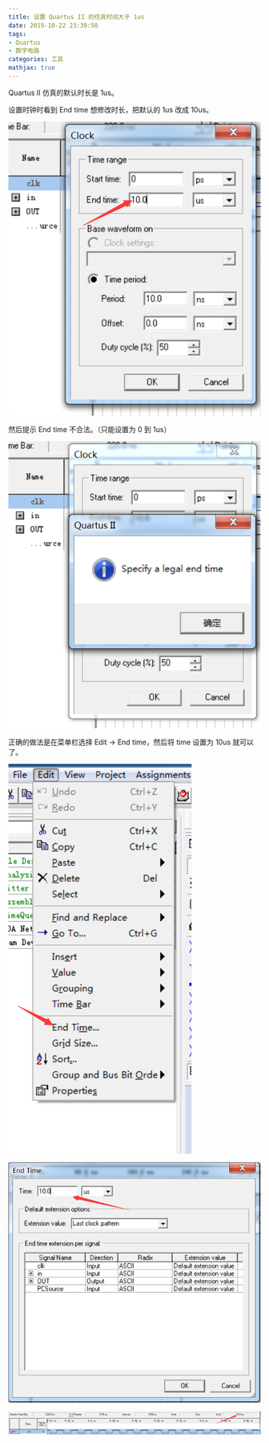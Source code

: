 ```yaml
---
title: 设置 Quartus II 的仿真时间大于 1us
date: 2019-10-22 23:39:50
tags:
- Quartus
- 数字电路
categories: 工具
mathjax: true
---
```


Quartus II 仿真的默认时长是 1us。

<!--more-->

设置时钟时看到 End time 想修改时长，把默认的 1us 改成 10us。

![](https://raw.githubusercontent.com/WuTao18/images/master/gitnote/2019/10/22/1571757694971-1571757695212.png)

然后提示 End time 不合法。（只能设置为 0 到 1us）

![](https://raw.githubusercontent.com/WuTao18/images/master/gitnote/2019/10/22/1571757707255-1571757707258.png)

正确的做法是在菜单栏选择 Edit -> End time，然后将 time 设置为 10us 就可以了。

![](https://raw.githubusercontent.com/WuTao18/images/master/gitnote/2019/10/22/1571757716320-1571757716325.png)

![](https://raw.githubusercontent.com/WuTao18/images/master/gitnote/2019/10/22/1571757728121-1571757728124.png)

![](https://raw.githubusercontent.com/WuTao18/images/master/gitnote/2019/10/22/1571757736360-1571757736364.png)